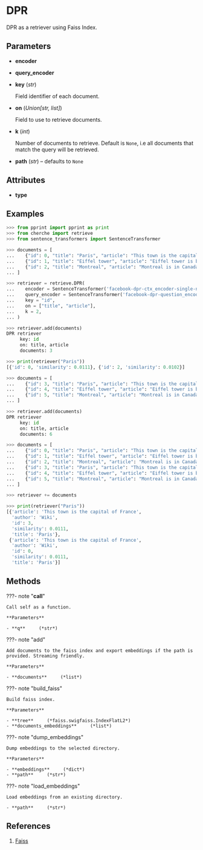 # DPR

DPR as a retriever using Faiss Index.



## Parameters

- **encoder**

- **query_encoder**

- **key** (*str*)

    Field identifier of each document.

- **on** (*Union[str, list]*)

    Field to use to retrieve documents.

- **k** (*int*)

    Number of documents to retrieve. Default is `None`, i.e all documents that match the query will be retrieved.

- **path** (*str*) – defaults to `None`


## Attributes

- **type**


## Examples

```python
>>> from pprint import pprint as print
>>> from cherche import retrieve
>>> from sentence_transformers import SentenceTransformer

>>> documents = [
...    {"id": 0, "title": "Paris", "article": "This town is the capital of France", "author": "Wiki"},
...    {"id": 1, "title": "Eiffel tower", "article": "Eiffel tower is based in Paris", "author": "Wiki"},
...    {"id": 2, "title": "Montreal", "article": "Montreal is in Canada.", "author": "Wiki"},
... ]

>>> retriever = retrieve.DPR(
...    encoder = SentenceTransformer('facebook-dpr-ctx_encoder-single-nq-base').encode,
...    query_encoder = SentenceTransformer('facebook-dpr-question_encoder-single-nq-base').encode,
...    key = "id",
...    on = ["title", "article"],
...    k = 2,
... )

>>> retriever.add(documents)
DPR retriever
     key: id
     on: title, article
     documents: 3

>>> print(retriever("Paris"))
[{'id': 0, 'similarity': 0.0111}, {'id': 2, 'similarity': 0.0102}]

>>> documents = [
...    {"id": 3, "title": "Paris", "article": "This town is the capital of France", "author": "Wiki"},
...    {"id": 4, "title": "Eiffel tower", "article": "Eiffel tower is based in Paris", "author": "Wiki"},
...    {"id": 5, "title": "Montreal", "article": "Montreal is in Canada.", "author": "Wiki"},
... ]

>>> retriever.add(documents)
DPR retriever
     key: id
     on: title, article
     documents: 6

>>> documents = [
...    {"id": 0, "title": "Paris", "article": "This town is the capital of France", "author": "Wiki"},
...    {"id": 1, "title": "Eiffel tower", "article": "Eiffel tower is based in Paris", "author": "Wiki"},
...    {"id": 2, "title": "Montreal", "article": "Montreal is in Canada.", "author": "Wiki"},
...    {"id": 3, "title": "Paris", "article": "This town is the capital of France", "author": "Wiki"},
...    {"id": 4, "title": "Eiffel tower", "article": "Eiffel tower is based in Paris", "author": "Wiki"},
...    {"id": 5, "title": "Montreal", "article": "Montreal is in Canada.", "author": "Wiki"},
... ]

>>> retriever += documents

>>> print(retriever("Paris"))
[{'article': 'This town is the capital of France',
  'author': 'Wiki',
  'id': 3,
  'similarity': 0.0111,
  'title': 'Paris'},
 {'article': 'This town is the capital of France',
  'author': 'Wiki',
  'id': 0,
  'similarity': 0.0111,
  'title': 'Paris'}]
```

## Methods

???- note "__call__"

    Call self as a function.

    **Parameters**

    - **q**     (*str*)    
    
???- note "add"

    Add documents to the faiss index and export embeddings if the path is provided. Streaming friendly.

    **Parameters**

    - **documents**     (*list*)    
    
???- note "build_faiss"

    Build faiss index.

    **Parameters**

    - **tree**     (*faiss.swigfaiss.IndexFlatL2*)    
    - **documents_embeddings**     (*list*)    
    
???- note "dump_embeddings"

    Dump embeddings to the selected directory.

    **Parameters**

    - **embeddings**     (*dict*)    
    - **path**     (*str*)    
    
???- note "load_embeddings"

    Load embeddings from an existing directory.

    - **path**     (*str*)    
    
## References

1. [Faiss](https://github.com/facebookresearch/faiss)

